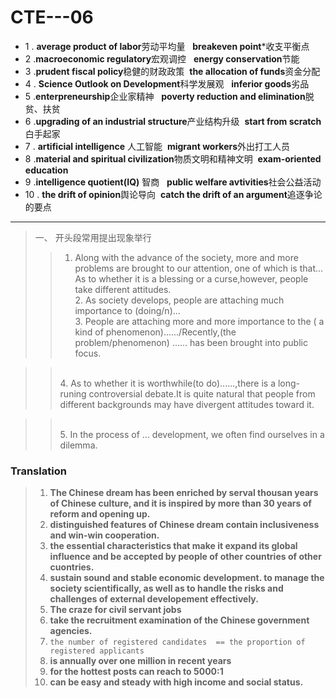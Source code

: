 CTE---06
===
* 1 . **average product of labor**劳动平均量&nbsp;&nbsp; **breakeven point***收支平衡点
* 2 .**macroeconomic regulatory**宏观调控&nbsp;&nbsp; **energy conservation**节能
* 3 .**prudent fiscal policy**稳健的财政政策&nbsp;&nbsp;**the allocation of funds**资金分配
* 4 . **Science Outlook on Development**科学发展观 &nbsp;&nbsp;**inferior goods**劣品
* 5 .**enterpreneurship**企业家精神 &nbsp;&nbsp;**poverty reduction and elimination**脱贫、扶贫
* 6 .**upgrading of an industrial structure**产业结构升级&nbsp;&nbsp;**start from scratch**白手起家
* 7 . **artificial intelligence** 人工智能&nbsp;&nbsp;**migrant workers**外出打工人员
* 8 .**material and spiritual civilization**物质文明和精神文明&nbsp;&nbsp;**exam-oriented education**&nbsp;&nbsp;
* 9 .**intelligence quotient(IQ)** 智商&nbsp;&nbsp; **public welfare avtivities**社会公益活动
* 10 . **the drift of opinion**舆论导向&nbsp;&nbsp;**catch the drift of an argument**追逐争论的要点

<hr>

> 一、 开头段常用提出现象举行
>>	1. Along with the advance of the society, more and more problems are brought to our attention, one of which is that... As to whether it is a blessing or a curse,however, people take different attitudes.
>><br/>	2. As society develops, people are attaching much importance to (doing/n)...
>><br/>	3. People are attaching more and more importance to the ( a kind of phenomenon)....../Recently,(the problem/phenomenon) ...... has been brought into public focus.

>><br/>	4. As to whether it is worthwhile(to do)......,there is a long-runing controversial debate.It is quite natural that people from different backgrounds may have divergent attitudes toward it.

>><br/>	5. In the process of ... development, we often find ourselves in a dilemma.


### Translation

> 1. **The Chinese dream has been enriched by serval thousan years of Chinese culture, and it is inspired by more than 30 years of reform and opening up.**
> 2. **distinguished features of Chinese dream contain inclusiveness and win-win cooperation.**
> 3. **the essential characteristics that make it expand its global influence and be accepted by people of other countries  of other cuontries.**
> 4. **sustain sound and stable economic development. to manage the society scientifically, as well as to handle the risks and challenges of external developement effectively.**
> 5. **The craze for civil servant jobs**
> 6. **take the recruitment examination of the Chinese government agencies.**
> 7. ```the number of registered candidates  == the proportion of registered applicants```
> 8. **is annually over one million in recent years**
> 9. **for the hottest posts can reach to 5000:1**
> 10. **can be easy and steady with high income and social status.**
